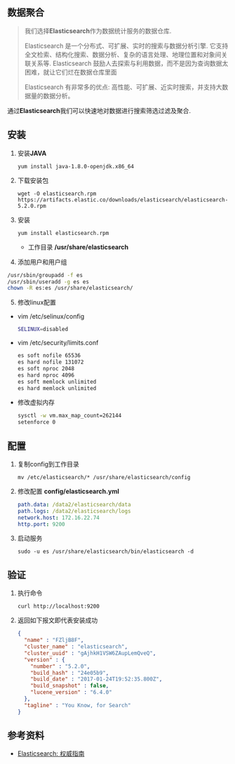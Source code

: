 ## 数据聚合

> 我们选择**Elasticsearch**作为数据统计服务的数据仓库.
>
> Elasticsearch 是一个分布式、可扩展、实时的搜索与数据分析引擎. 它支持全文检索、结构化搜索、数据分析、复杂的语言处理、地理位置和对象间关联关系等. Elasticsearch 鼓励人去探索与利用数据，而不是因为查询数据太困难，就让它们烂在数据仓库里面
>
> Elasticsearch 有非常多的优点: 高性能、可扩展、近实时搜索，并支持大数据量的数据分析。

通过**Elasticsearch**我们可以快速地对数据进行搜索筛选过滤及聚合. 

## 安装

1. 安装**JAVA**

   ```shell
   yum install java-1.8.0-openjdk.x86_64
   ```

2. 下载安装包 

   ```shell
   wget -O elasticsearch.rpm  https://artifacts.elastic.co/downloads/elasticsearch/elasticsearch-5.2.0.rpm
   ```

3. 安装

   ```shell
   yum install elasticsearch.rpm
   ```

   - 工作目录 **/usr/share/elasticsearch**

4. 添加用户和用户组

  ```sh
  /usr/sbin/groupadd -f es
  /usr/sbin/useradd -g es es
  chown -R es:es /usr/share/elasticsearch/
  ```

5. 修改linux配置

- vim /etc/selinux/config

  ```sh
  SELINUX=disabled
  ```

- vim /etc/security/limits.conf

  ```sh
  es soft nofile 65536
  es hard nofile 131072
  es soft nproc 2048
  es hard nproc 4096
  es soft memlock unlimited
  es hard memlock unlimited
  ```

- 修改虚拟内存

  ```sh
  sysctl -w vm.max_map_count=262144
  setenforce 0
  ```

## 配置

1. 复制config到工作目录 

   ```shell
   mv /etc/elasticsearch/* /usr/share/elasticsearch/config
   ```

2. 修改配置 **config/elasticsearch.yml**

   ```yaml
   path.data: /data2/elasticsearch/data
   path.logs: /data2/elasticsearch/logs
   network.host: 172.16.22.74
   http.port: 9200
   ```

3. 启动服务

   ```shell
   sudo -u es /usr/share/elasticsearch/bin/elasticsearch -d
   ```

## 验证

1. 执行命令 

   ```shell
   curl http://localhost:9200
   ```

2. 返回如下报文即代表安装成功

   ```json
   {
     "name" : "FZljB8F",
     "cluster_name" : "elasticsearch",
     "cluster_uuid" : "gAjhkH1VSW6ZAupLemQveQ",
     "version" : {
       "number" : "5.2.0",
       "build_hash" : "24e05b9",
       "build_date" : "2017-01-24T19:52:35.800Z",
       "build_snapshot" : false,
       "lucene_version" : "6.4.0"
     },
     "tagline" : "You Know, for Search"
   }
   ```

## 参考资料

- [Elasticsearch: 权威指南](https://www.elastic.co/guide/cn/elasticsearch/guide/current/index.html)